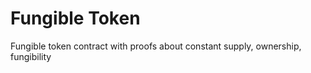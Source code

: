 # Fungible Token

Fungible token contract with proofs about constant supply, ownership, fungibility
